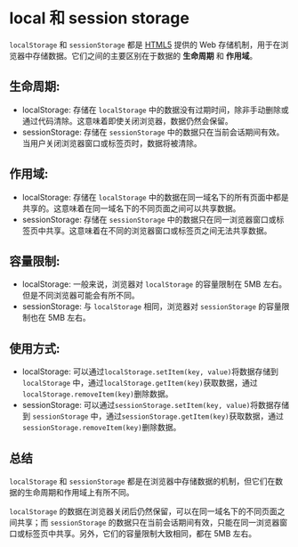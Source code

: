 # local 和 session storage

`localStorage` 和 `sessionStorage` 都是 [HTML5](https://developer.mozilla.org/en-US/docs/Web/HTML) 提供的 Web 存储机制，用于在浏览器中存储数据。它们之间的主要区别在于数据的 **生命周期** 和 **作用域**。

## 生命周期:

- localStorage: 存储在 `localStorage` 中的数据没有过期时间，除非手动删除或通过代码清除。这意味着即使关闭浏览器，数据仍然会保留。
- sessionStorage: 存储在 `sessionStorage` 中的数据只在当前会话期间有效。当用户关闭浏览器窗口或标签页时，数据将被清除。

## 作用域:

- localStorage: 存储在 `localStorage` 中的数据在同一域名下的所有页面中都是共享的。这意味着在同一域名下的不同页面之间可以共享数据。
- sessionStorage: 存储在 `sessionStorage` 中的数据只在同一浏览器窗口或标签页中共享。这意味着在不同的浏览器窗口或标签页之间无法共享数据。

## 容量限制:

- localStorage: 一般来说，浏览器对 `localStorage` 的容量限制在 5MB 左右。但是不同浏览器可能会有所不同。
- sessionStorage: 与 `localStorage` 相同，浏览器对 `sessionStorage` 的容量限制也在 5MB 左右。

## 使用方式:

- localStorage: 可以通过`localStorage.setItem(key, value)`将数据存储到 `localStorage` 中，通过`localStorage.getItem(key)`获取数据，通过`localStorage.removeItem(key)`删除数据。
- sessionStorage: 可以通过`sessionStorage.setItem(key, value)`将数据存储到 `sessionStorage` 中，通过`sessionStorage.getItem(key)`获取数据，通过`sessionStorage.removeItem(key)`删除数据。

## 总结

`localStorage` 和 `sessionStorage` 都是在浏览器中存储数据的机制，但它们在数据的生命周期和作用域上有所不同。

`localStorage` 的数据在浏览器关闭后仍然保留，可以在同一域名下的不同页面之间共享；而 `sessionStorage` 的数据只在当前会话期间有效，只能在同一浏览器窗口或标签页中共享。另外，它们的容量限制大致相同，都在 5MB 左右。
